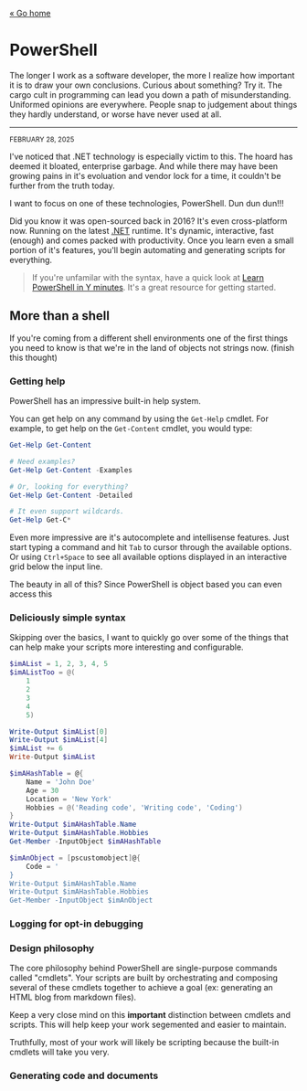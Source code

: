 [« Go home](/)

# PowerShell

The longer I work as a software developer, the more I realize how important it is to draw your own conclusions. Curious about something? Try it. The cargo cult in programming can lead you down a path of misunderstanding. Uniformed opinions are everywhere. People snap to judgement about things they hardly understand, or worse have never used at all.

* * *

<small class="muted monospace">FEBRUARY 28, 2025</small>

I've noticed that .NET technology is especially victim to this. The hoard has deemed it bloated, enterprise garbage. And while there may have been growing pains in it's evoluation and vendor lock for a time, it couldn't be further from the truth today.

I want to focus on one of these technologies, PowerShell. Dun dun dun!!!

Did you know it was open-sourced back in 2016? It's even cross-platform now. Running on the latest [.NET](https://dotnet.microsoft.com/en-us/) runtime. It's dynamic, interactive, fast (enough) and comes packed with productivity. Once you learn even a small portion of it's features, you'll begin automating and generating scripts for everything.

> If you're unfamilar with the syntax, have a quick look at [Learn PowerShell in Y minutes](https://learnxinyminutes.com/powershell/). It's a great resource for getting started.

## More than a shell

If you're coming from a different shell environments one of the first things you need to know is that we're in the land of objects not strings now. (finish this thought)

### Getting help

PowerShell has an impressive built-in help system.

You can get help on any command by using the `Get-Help` cmdlet. For example, to get help on the `Get-Content` cmdlet, you would type:

```powershell
Get-Help Get-Content

# Need examples?
Get-Help Get-Content -Examples

# Or, looking for everything?
Get-Help Get-Content -Detailed

# It even support wildcards.
Get-Help Get-C*
```

Even more impressive are it's autocomplete and intellisense features. Just start typing a command and hit `Tab` to cursor through the available options. Or using `Ctrl+Space` to see all available options displayed in an interactive grid below the input line.

The beauty in all of this? Since PowerShell is object based you can even access this

### Deliciously simple syntax

Skipping over the basics, I want to quickly go over some of the things that can help make your scripts more interesting and configurable.

```powershell
$imAList = 1, 2, 3, 4, 5
$imAListToo = @(
    1
    2
    3
    4
    5)

Write-Output $imAList[0]
Write-Output $imAList[4]
$imAList += 6
Write-Output $imAList
```

```powershell
$imAHashTable = @{
    Name = 'John Doe'
    Age = 30
    Location = 'New York'
    Hobbies = @('Reading code', 'Writing code', 'Coding')
}
Write-Output $imAHashTable.Name
Write-Output $imAHashTable.Hobbies
Get-Member -InputObject $imAHashTable
```

```powershell
$imAnObject = [pscustomobject]@{
    Code = '
}
Write-Output $imAHashTable.Name
Write-Output $imAHashTable.Hobbies
Get-Member -InputObject $imAnObject
```

### Logging for opt-in debugging


### Design philosophy

The core philosophy behind PowerShell are single-purpose commands called "cmdlets". Your scripts are built by orchestrating and composing several of these cmdlets together to achieve a goal (ex: generating an HTML blog from markdown files).

Keep a very close mind on this **important** distinction between cmdlets and scripts. This will help keep your work segemented and easier to maintain.

Truthfully, most of your work will likely be scripting because the built-in cmdlets will take you very.


### Generating code and documents